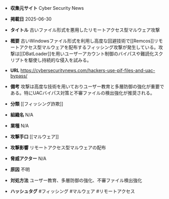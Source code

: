 - **収集元サイト**
Cyber Security News

- **掲載日**
2025-06-30

- **タイトル**
古いファイル形式を悪用したリモートアクセス型マルウェア攻撃

- **概要**
古いWindowsファイル形式を利用し高度な回避技術で[[Remcos]]リモートアクセス型マルウェアを配布するフィッシング攻撃が発生している。攻撃は[[DBatLoader]]を用いユーザーアカウント制御のバイパスや難読化スクリプトを駆使し持続的な侵入を試みる。

- **URL**
https://cybersecuritynews.com/hackers-use-pif-files-and-uac-bypass/

- **備考**
攻撃は高度な技術を用いておりユーザー教育と多層防御の強化が重要である。特にUACバイパス対策と不審ファイルの検出強化が推奨される。

- **分類**
[[フィッシング詐欺]]

- **組織名**
N/A

- **業種**
N/A

- **攻撃手口**
[[マルウェア]]

- **攻撃影響**
リモートアクセス型マルウェアの配布

- **脅威アクター**
N/A

- **原因**
不明

- **対処方法**
ユーザー教育、多層防御の強化、不審ファイル検出強化

- **ハッシュタグ**
#フィッシング #マルウェア #リモートアクセス
